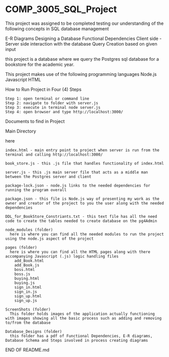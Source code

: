 # COMP_3005_SQL_Project
This project was assigned to be completed testing our understanding of the following concepts in SQL database
management

  E-R Diagrams
  Designing a Database
  Functional Dependencies
  Client side - Server side interaction with the database
  Query Creation based on given input

this project is a database where we query the Postgres sql database for a bookstore for the academic year.

This project makes use of the following programming languages
  Node.js
  Javascript
  HTML



How to Run Project in Four (4) Steps

    Step 1: open terminal or command line
    Step 2: navigate to folder with server.js
    Step 3: execute in terminal node server.js
    Step 4: open browser and type http://localhost:3000/



Documents to find in Project

Main Directory

  here
  
    index.html - main entry point to project when server is run from the terminal and calling http://localhost:3000/

    book_store.js - this .js file that handles functionality of index.html

    server.js - this .js main server file that acts as a middle man between the Postgres server and client

    package-lock.json - node.js links to the needed dependencies for running the program overall

    package.json - this file is Node.js way of presenting my work as the owner and creator of the project to you the user along with the needed dependencies

    DDL_for_BookStore_Constriants.txt - this text file has all the need code to create the tables needed to create database on the pg4Admin

    node_modules (folder)
      here is where you can find all the needed modules to run the project using the node.js aspect of the project

    pages (folder)
      here is where you can find all the HTML pages along with there accompanying Javascript (.js) logic handling files
        add_Book.html
        add_Book.js
        boss.html
        boss.js
        buying.html
        buying.js
        sign_in.html
        sign_in.js
        sign_up.html
        sign_up.js

    ScreenShots (folder)
      This folder holds images of the application actually functioning with images showing all the basic process such as adding and removing to/from the database

    Database_Designs (folder)
      this folder has a pdf of Functional Dependencies, E-R diagrams, Database Schema and Steps involved in process creating diagrams













END OF README.md
